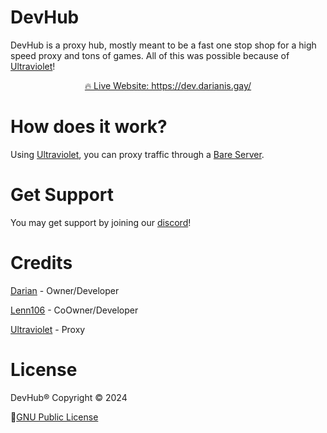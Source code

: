 <!-- <div align="center">
  <a href="https://devhub.dariandev.com/">
    <img src="devhub-logo.png" alt="DevHub Logo" width="200">
  </a>
</div> -->

# DevHub
DevHub is a proxy hub, mostly meant to be a fast one stop shop for a high speed proxy and tons of games. All of this was possible because of  [Ultraviolet](https://github.com/titaniumnetwork-dev/Ultraviolet)!

 <div align="center">
  <a href="https://dev.darianis.gay/">🔥 Live Website: https://dev.darianis.gay/</a>
</div>

# How does it work?
Using [Ultraviolet](https://github.com/titaniumnetwork-dev/Ultraviolet), you can proxy traffic through a [Bare Server](https://github.com/tomphttp/bare-server-node).

# Get Support
You may get support by joining our [discord](https://dariandev.com/discord)!

# Credits
[Darian](https://github.com/justDarian) - Owner/Developer

[Lenn106](https://github.com/lenn106) - CoOwner/Developer

[Ultraviolet](https://github.com/titaniumnetwork-dev/Ultraviolet) - Proxy

# License

DevHub® Copyright © 2024

📜[GNU Public License](https://github.com/DevTech-Services/DevHub/blob/main/LICENSE.md)
